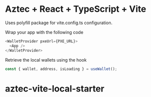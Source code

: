 # Aztec + React + TypeScript + Vite

Uses polyfill package for vite.config.ts configuration.

Wrap your app with the following code
```js
<WalletProvider pxeUrl={PXE_URL}>
  <App />
</WalletProvider>
```

Retrieve the local wallets using the hook
```js
const { wallet, address, isLoading } = useWallet();
```

# aztec-vite-local-starter

